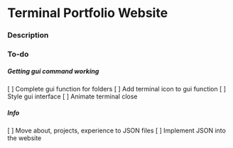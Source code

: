 # Terminal Portfolio Website
### Description
### To-do
##### Getting gui command working
[ ] Complete gui function for folders
[ ] Add terminal icon to gui function
[ ] Style gui interface
[ ] Animate terminal close
##### Info
[ ] Move about, projects, experience to JSON files
[ ] Implement JSON into the website

